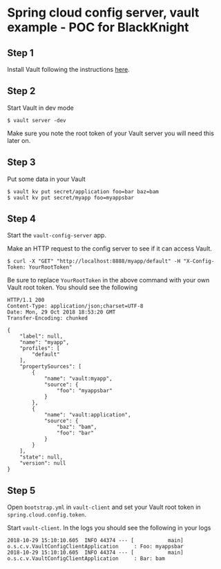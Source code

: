 # Spring cloud config server,  vault example - POC for BlackKnight

## Step 1

Install Vault following the instructions [here](https://learn.hashicorp.com/vault/getting-started/install).

## Step 2

Start Vault in dev mode
```
$ vault server -dev
```

Make sure you note the root token of your Vault server you will need this later on.

## Step 3

Put some data in your Vault

```
$ vault kv put secret/application foo=bar baz=bam
$ vault kv put secret/myapp foo=myappsbar
```

## Step 4

Start the `vault-config-server` app.

Make an HTTP request to the config server to see if it can access Vault.

```
$ curl -X "GET" "http://localhost:8888/myapp/default" -H "X-Config-Token: YourRootToken"
```

Be sure to replace `YourRootToken` in the above command with your own Vault root token.
You should see the following

```
HTTP/1.1 200
Content-Type: application/json;charset=UTF-8
Date: Mon, 29 Oct 2018 18:53:20 GMT
Transfer-Encoding: chunked

{
    "label": null,
    "name": "myapp",
    "profiles": [
        "default"
    ],
    "propertySources": [
        {
            "name": "vault:myapp",
            "source": {
                "foo": "myappsbar"
            }
        },
        {
            "name": "vault:application",
            "source": {
                "baz": "bam",
                "foo": "bar"
            }
        }
    ],
    "state": null,
    "version": null
}
```

## Step 5

Open `bootstrap.yml` in `vault-client` and set your Vault root token in `spring.cloud.config.token`.

Start `vault-client`.  In the logs you should see the following in your logs

```
2018-10-29 15:10:10.605  INFO 44374 --- [           main] o.s.c.v.VaultConfigClientApplication     : Foo: myappsbar
2018-10-29 15:10:10.605  INFO 44374 --- [           main] o.s.c.v.VaultConfigClientApplication     : Bar: bam
```
